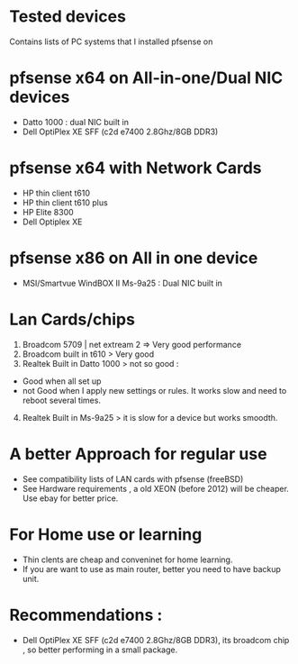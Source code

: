 # Tested devices
Contains lists of PC systems that I installed pfsense on 

# pfsense x64 on All-in-one/Dual NIC devices
- Datto 1000 : dual NIC built in 
- Dell OptiPlex XE SFF (c2d e7400 2.8Ghz/8GB DDR3)

# pfsense x64 with Network Cards
- HP thin client t610
- HP thin client t610 plus
- HP Elite 8300
- Dell Optiplex XE


# pfsense x86 on All in one device
- MSI/Smartvue WindBOX II Ms-9a25 : Dual NIC built in

# Lan Cards/chips 
1. Broadcom 5709 | net extream 2 => Very good performance 
2. Broadcom built in t610 > Very good 
3. Realtek Built in Datto 1000 > not so good : 
  - Good when all set up
  - not Good when I apply new settings or rules. It works slow and need to reboot several times. 
4. Realtek Built in Ms-9a25 > it is slow for a device but works smoodth.  

# A better Approach for regular use
- See compatibility lists of LAN cards with pfsense (freeBSD)
- See Hardware requirements , a old XEON (before 2012) will be cheaper. Use ebay for better price. 

# For Home use or learning 
- Thin clents are cheap and conveninet for home learning.
- If you are want to use as main router, better you need to have backup unit.

# Recommendations :
- Dell OptiPlex XE SFF (c2d e7400 2.8Ghz/8GB DDR3), its broadcom chip , so better performing in a small package. 
